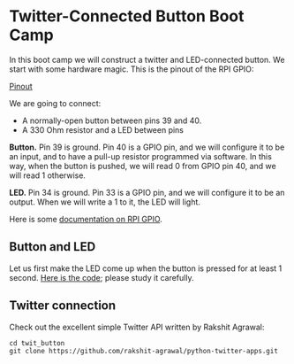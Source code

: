 # Twitter-Connected Button Boot Camp

In this boot camp we will construct a twitter and LED-connected button.
We start with some hardware magic.  This is the pinout of the RPI GPIO:

[Pinout](resources/physical-pin-numbers.png)

We are going to connect:

- A normally-open button between pins 39 and 40.  
- A 330 Ohm resistor and a LED between pins 

**Button.** Pin 39 is ground.  Pin 40 is a GPIO pin, and we will configure it to be an input, and to have a pull-up resistor programmed via software.  In this way, when the button is pushed, we will read 0 from GPIO pin 40, and we will read 1 otherwise. 

**LED.**  Pin 34 is ground.  Pin 33 is a GPIO pin, and we will configure it to be an output.  When we will write a 1 to it, the LED will light. 

Here is some [documentation on RPI GPIO](https://sourceforge.net/p/raspberry-gpio-python/wiki/BasicUsage/).

## Button and LED

Let us first make the LED come up when the button is pressed for at least 1 second.
[Here is the code](button_and_led.py); please study it carefully.

## Twitter connection

Check out the excellent simple Twitter API written by Rakshit Agrawal:

    cd twit_button
    git clone https://github.com/rakshit-agrawal/python-twitter-apps.git
    
